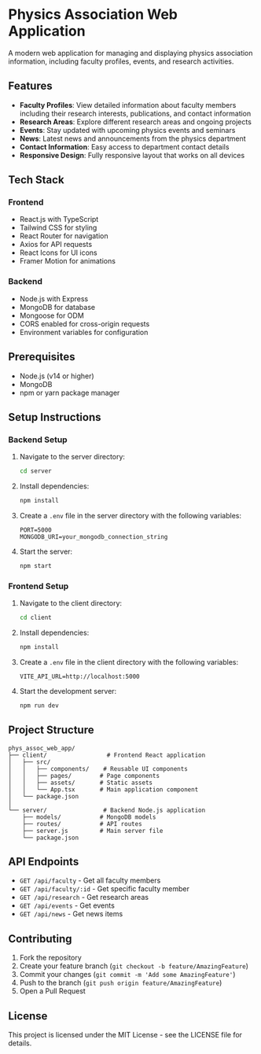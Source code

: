 # Physics Association Web Application

A modern web application for managing and displaying physics association information, including faculty profiles, events, and research activities.

## Features

- **Faculty Profiles**: View detailed information about faculty members including their research interests, publications, and contact information
- **Research Areas**: Explore different research areas and ongoing projects
- **Events**: Stay updated with upcoming physics events and seminars
- **News**: Latest news and announcements from the physics department
- **Contact Information**: Easy access to department contact details
- **Responsive Design**: Fully responsive layout that works on all devices

## Tech Stack

### Frontend
- React.js with TypeScript
- Tailwind CSS for styling
- React Router for navigation
- Axios for API requests
- React Icons for UI icons
- Framer Motion for animations

### Backend
- Node.js with Express
- MongoDB for database
- Mongoose for ODM
- CORS enabled for cross-origin requests
- Environment variables for configuration

## Prerequisites

- Node.js (v14 or higher)
- MongoDB
- npm or yarn package manager

## Setup Instructions

### Backend Setup

1. Navigate to the server directory:
   ```bash
   cd server
   ```

2. Install dependencies:
   ```bash
   npm install
   ```

3. Create a `.env` file in the server directory with the following variables:
   ```
   PORT=5000
   MONGODB_URI=your_mongodb_connection_string
   ```

4. Start the server:
   ```bash
   npm start
   ```

### Frontend Setup

1. Navigate to the client directory:
   ```bash
   cd client
   ```

2. Install dependencies:
   ```bash
   npm install
   ```

3. Create a `.env` file in the client directory with the following variables:
   ```
   VITE_API_URL=http://localhost:5000
   ```

4. Start the development server:
   ```bash
   npm run dev
   ```

## Project Structure

```
phys_assoc_web_app/
├── client/                 # Frontend React application
│   ├── src/
│   │   ├── components/    # Reusable UI components
│   │   ├── pages/        # Page components
│   │   ├── assets/       # Static assets
│   │   └── App.tsx       # Main application component
│   └── package.json
│
└── server/                # Backend Node.js application
    ├── models/           # MongoDB models
    ├── routes/           # API routes
    ├── server.js         # Main server file
    └── package.json
```

## API Endpoints

- `GET /api/faculty` - Get all faculty members
- `GET /api/faculty/:id` - Get specific faculty member
- `GET /api/research` - Get research areas
- `GET /api/events` - Get events
- `GET /api/news` - Get news items

## Contributing

1. Fork the repository
2. Create your feature branch (`git checkout -b feature/AmazingFeature`)
3. Commit your changes (`git commit -m 'Add some AmazingFeature'`)
4. Push to the branch (`git push origin feature/AmazingFeature`)
5. Open a Pull Request

## License

This project is licensed under the MIT License - see the LICENSE file for details. 